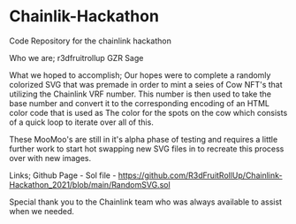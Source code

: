 # Chainlik-Hackathon
Code Repository for the chainlink hackathon

Who we are;
r3dfruitrollup
GZR
Sage
 
What we hoped to accomplish;
  Our hopes were to complete a randomly colorized SVG that was premade in order to mint a seies of Cow NFT's that utilizing the Chainlink VRF number.
  This number is then used to take the base number and convert it to the corresponding encoding of an HTML color code that is used as
  The color for the spots on the cow which consists of a quick loop to iterate over all of this.
  
  These MooMoo's are still in it's alpha phase of testing and requires a little further work to start hot swapping new SVG files in to recreate this process over
  with new images.

Links;
 Github Page - 
 Sol file - https://github.com/R3dFruitRollUp/Chainlink-Hackathon_2021/blob/main/RandomSVG.sol
 
 



Special thank you to the Chainlink team who was always available to assist when we needed. 

